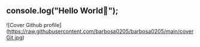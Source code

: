 ## console.log("Hello World🖖");
![Cover Github profile]
(https://raw.githubusercontent.com/barbosa0205/barbosa0205/main/coverGit.jpg)
